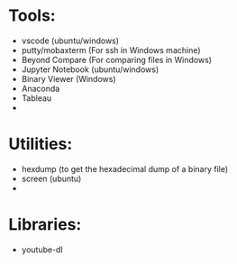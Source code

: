 # Tools:

- vscode (ubuntu/windows)
- putty/mobaxterm (For ssh in Windows machine)
- Beyond Compare (For comparing files in Windows)
- Jupyter Notebook (ubuntu/windows)
- Binary Viewer (Windows)
- Anaconda
- Tableau
- 

# Utilities:
- hexdump (to get the hexadecimal dump of a binary file)
- screen (ubuntu)
- 
# Libraries:
- youtube-dl

